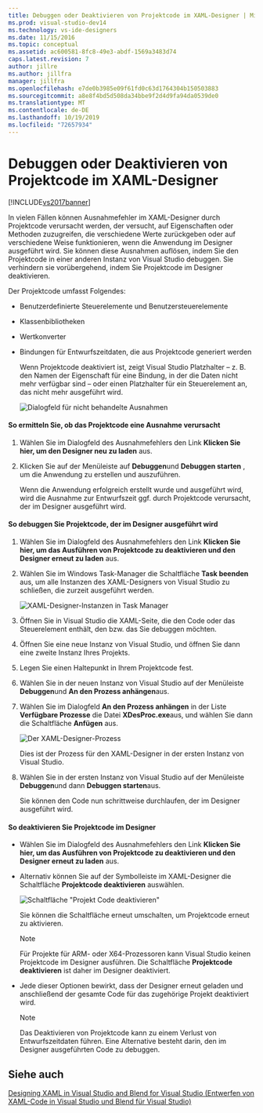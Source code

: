 ```yaml
---
title: Debuggen oder Deaktivieren von Projektcode im XAML-Designer | Microsoft-Dokumentation
ms.prod: visual-studio-dev14
ms.technology: vs-ide-designers
ms.date: 11/15/2016
ms.topic: conceptual
ms.assetid: ac600581-8fc8-49e3-abdf-1569a3483d74
caps.latest.revision: 7
author: jillre
ms.author: jillfra
manager: jillfra
ms.openlocfilehash: e7de0b3985e09f61fd0c63d1764304b150503883
ms.sourcegitcommit: a8e8f4bd5d508da34bbe9f2d4d9fa94da0539de0
ms.translationtype: MT
ms.contentlocale: de-DE
ms.lasthandoff: 10/19/2019
ms.locfileid: "72657934"
---
```

# <a name="debugging-or-disabling-project-code-in-xaml-designer"></a>Debuggen oder Deaktivieren von Projektcode im XAML-Designer
[!INCLUDE[vs2017banner](../includes/vs2017banner.md)]

In vielen Fällen können Ausnahmefehler im XAML-Designer durch Projektcode verursacht werden, der versucht, auf Eigenschaften oder Methoden zuzugreifen, die verschiedene Werte zurückgeben oder auf verschiedene Weise funktionieren, wenn die Anwendung im Designer ausgeführt wird. Sie können diese Ausnahmen auflösen, indem Sie den Projektcode in einer anderen Instanz von Visual Studio debuggen. Sie verhindern sie vorübergehend, indem Sie Projektcode im Designer deaktivieren.

 Der Projektcode umfasst Folgendes:

- Benutzerdefinierte Steuerelemente und Benutzersteuerelemente

- Klassenbibliotheken

- Wertkonverter

- Bindungen für Entwurfszeitdaten, die aus Projektcode generiert werden

  Wenn Projektcode deaktiviert ist, zeigt Visual Studio Platzhalter – z. B. den Namen der Eigenschaft für eine Bindung, in der die Daten nicht mehr verfügbar sind – oder einen Platzhalter für ein Steuerelement an, das nicht mehr ausgeführt wird.

  ![Dialogfeld für nicht behandelte Ausnahmen](../designers/media/xaml-unhandledexception.png "XAML_UnhandledException")

#### <a name="to-determine-if-project-code-is-causing-an-exception"></a>So ermitteln Sie, ob das Projektcode eine Ausnahme verursacht

1. Wählen Sie im Dialogfeld des Ausnahmefehlers den Link **Klicken Sie hier, um den Designer neu zu laden** aus.

2. Klicken Sie auf der Menüleiste auf **Debuggen**und **Debuggen starten** , um die Anwendung zu erstellen und auszuführen.

     Wenn die Anwendung erfolgreich erstellt wurde und ausgeführt wird, wird die Ausnahme zur Entwurfszeit ggf. durch Projektcode verursacht, der im Designer ausgeführt wird.

#### <a name="to-debug-project-code-running-in-the-designer"></a>So debuggen Sie Projektcode, der im Designer ausgeführt wird

1. Wählen Sie im Dialogfeld des Ausnahmefehlers den Link **Klicken Sie hier, um das Ausführen von Projektcode zu deaktivieren und den Designer erneut zu laden** aus.

2. Wählen Sie im Windows Task-Manager die Schaltfläche **Task beenden** aus, um alle Instanzen des XAML-Designers von Visual Studio zu schließen, die zurzeit ausgeführt werden.

     ![XAML-Designer-Instanzen in Task Manager](../designers/media/xaml-taskmanager.png "XAML_TaskManager")

3. Öffnen Sie in Visual Studio die XAML-Seite, die den Code oder das Steuerelement enthält, den bzw. das Sie debuggen möchten.

4. Öffnen Sie eine neue Instanz von Visual Studio, und öffnen Sie dann eine zweite Instanz Ihres Projekts.

5. Legen Sie einen Haltepunkt in Ihrem Projektcode fest.

6. Wählen Sie in der neuen Instanz von Visual Studio auf der Menüleiste **Debuggen**und **An den Prozess anhängen**aus.

7. Wählen Sie im Dialogfeld **An den Prozess anhängen** in der Liste **Verfügbare Prozesse** die Datei **XDesProc.exe**aus, und wählen Sie dann die Schaltfläche **Anfügen** aus.

     ![Der XAML-Designer-Prozess](../designers/media/xaml-attach.png "XAML_Attach")

     Dies ist der Prozess für den XAML-Designer in der ersten Instanz von Visual Studio.

8. Wählen Sie in der ersten Instanz von Visual Studio auf der Menüleiste **Debuggen**und dann **Debuggen starten**aus.

     Sie können den Code nun schrittweise durchlaufen, der im Designer ausgeführt wird.

#### <a name="to-disable-project-code-in-the-designer"></a>So deaktivieren Sie Projektcode im Designer

- Wählen Sie im Dialogfeld des Ausnahmefehlers den Link **Klicken Sie hier, um das Ausführen von Projektcode zu deaktivieren und den Designer erneut zu laden** aus.

- Alternativ können Sie auf der Symbolleiste im XAML-Designer die Schaltfläche **Projektcode deaktivieren** auswählen.

     ![Schaltfläche "Projekt Code deaktivieren"](../designers/media/xaml-disablecode.png "XAML_DisableCode")

     Sie können die Schaltfläche erneut umschalten, um Projektcode erneut zu aktivieren.

    > [!NOTE]
    > Für Projekte für ARM- oder X64-Prozessoren kann Visual Studio keinen Projektcode im Designer ausführen. Die Schaltfläche **Projektcode deaktivieren** ist daher im Designer deaktiviert.

- Jede dieser Optionen bewirkt, dass der Designer erneut geladen und anschließend der gesamte Code für das zugehörige Projekt deaktiviert wird.

    > [!NOTE]
    > Das Deaktivieren von Projektcode kann zu einem Verlust von Entwurfszeitdaten führen. Eine Alternative besteht darin, den im Designer ausgeführten Code zu debuggen.

## <a name="see-also"></a>Siehe auch
 [Designing XAML in Visual Studio and Blend for Visual Studio (Entwerfen von XAML-Code in Visual Studio und Blend für Visual Studio)](../designers/designing-xaml-in-visual-studio.md)
